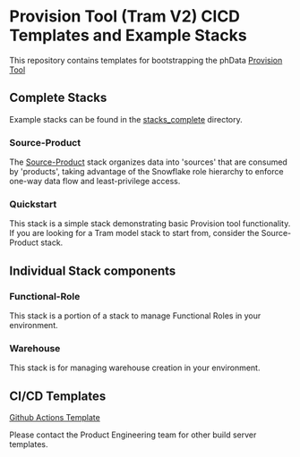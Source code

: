 # Provision Tool (Tram V2) CICD Templates and Example Stacks

This repository contains templates for bootstrapping the phData [Provision Tool](https://toolkit.phdata.io/resources/documentation/toolkit-cli/provision/provision)


## Complete Stacks

Example stacks can be found in the [stacks_complete](./stacks_complete) directory.

### Source-Product

The [Source-Product](stacks_complete/source-product) stack organizes data into 'sources' that are consumed by 'products', taking advantage of the Snowflake role hierarchy to enforce one-way data flow and least-privilege access.

### Quickstart

This stack is a simple stack demonstrating basic Provision tool functionality. If you are looking for a Tram model stack to start from, consider the Source-Product stack.

## Individual Stack components

### Functional-Role
This stack is a portion of a stack to manage Functional Roles in your environment.

### Warehouse  
This stack is for managing warehouse creation in your environment.  

## CI/CD Templates
[Github Actions Template](https://github.com/phdata/provision-actions-demo)

Please contact the Product Engineering team for other build server templates.

